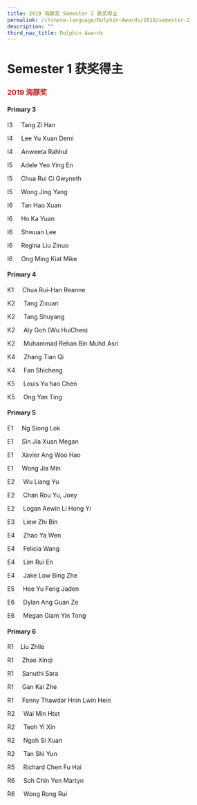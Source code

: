 ```yaml
---
title: 2019 海豚奖 Semester 2 获奖得主
permalink: /chinese-language/Dolphin-Awards/2019/semester-2
description: ""
third_nav_title: Dolphin Awards
---
```

Semester 1 获奖得主
===============

### <span style = "color: #c81b1b"> <b>2019 海豚奖</b> </span>


#### Primary 3

I3     Tang Zi Han

I4     Lee Yu Xuan Demi   

I4     Anweeta Rahhul

I5     Adele Yeo Ying En

I5     Chua Rui Ci Gwyneth

I5     Wong Jing Yang

I6     Tan Hao Xuan

I6     Ho Ka Yuan

I6     Shwuan Lee

I6     Regina Liu Zinuo

I6     Ong Ming Kiat Mike

#### Primary 4

K1     Chua Rui-Han Reanne

K2     Tang Zixuan

K2     Tang Shuyang

K2     Aly Goh (Wu HuiChen)

K2     Muhammad Rehan Bin Muhd Asri

K4     Zhang Tian Qi   

K4     Fan Shicheng

K5     Louis Yu hao Chen

K5     Ong Yan Ting

#### Primary 5

E1     Ng Siong Lok

E1     Sin Jia Xuan Megan  

E1     Xavier Ang Woo Hao  

E1     Wong Jia Min  

E2     Wu Liang Yu

E2     Chan Rou Yu, Joey

E2     Logan Aewin Li Hong Yi

E3     Liew Zhi Bin  

E4     Zhao Ya Wen   

E4     Felicia Wang

E4     Lim Rui En              

E4     Jake Low Bing Zhe

E5     Hee Yu Feng Jaden  

E6     Dylan Ang Guan Ze

E6     Megan Giam Yin Tong

#### Primary 6

R1    Liu Zhile

R1     Zhao Xinqi

R1     Sanuthi Sara  

R1     Gan Kai Zhe

R1     Fanny Thawdar Hnin Lwin Hein

R2     Wai Min Htet  

R2     Teoh Yi Xin

R2     Ngoh Si Xuan

R2     Tan Shi Yun

R5     Richard Chen Fu Hai

R6     Soh Chin Yen Martyn

R6     Wong Rong Rui